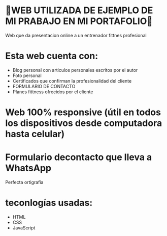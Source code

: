 # 🚀WEB UTILIZADA DE EJEMPLO DE  MI PRABAJO EN MI PORTAFOLIO🚀 

 Web que da presentacion online a un entrenador fittnes profesional

# Esta web cuenta con:
- Blog personal con articulos personales escritos por el autor
- Foto personal
- Certificados que confirman la profesionalidad del cliente
- FORMULARIO DE CONTACTO
- Planes fittness ofrecidos por el cliente

# Web 100% responsive (útil en todos los dispositivos desde computadora hasta celular)
# Formulario decontacto que lleva a WhatsApp
 Perfecta ortigrafía

# teconlogías usadas:
  - HTML
  - CSS
  - JavaScript
 
    
